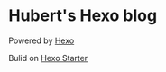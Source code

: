 # Hubert's Hexo blog

Powered by [Hexo](https://github.com/hexojs)

Bulid on [Hexo Starter](https://github.com/hexojs/hexo-starter)
